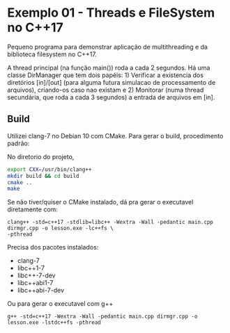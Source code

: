 # Exemplo 01 - Threads e FileSystem no C++17

Pequeno programa para demonstrar aplicação de multithreading e da biblioteca filesystem no C++17.

A thread principal (na função main()) roda a cada 2 segundos. Há uma classe DirManager que tem dois papéis: 1) Verificar a existencia dos diretórios [in]/[out] (para alguma futura simulacao de processamento de arquivos), criando-os caso nao existam e 2) Monitorar (numa thread secundária, que roda a cada 3 segundos) a entrada de arquivos em [in].

## Build

Utilizei clang-7 no Debian 10 com CMake. Para gerar o build, procedimento padrão:

No diretorio do projeto,

```sh
export CXX=/usr/bin/clang++
mkdir build && cd build
cmake ..
make

```

Se não tiver/quiser o CMake instalado, dá pra gerar o executavel diretamente com:

```
clang++ -std=c++17 -stdlib=libc++ -Wextra -Wall -pedantic main.cpp dirmgr.cpp -o lesson.exe -lc++fs \
-pthread
```

Precisa dos pacotes instalados:

* clang-7
* libc++1-7
* libc++-7-dev
* libc++abi1-7
* libc++abi-7-dev

Ou para gerar o executavel com g++

```
g++ -std=c++17 -Wextra -Wall -pedantic main.cpp dirmgr.cpp -o lesson.exe -lstdc++fs -pthread
```
